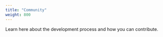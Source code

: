 ```yaml
---
title: "Community"
weight: 800
---
```


Learn here about the development process and how you can contribute.
